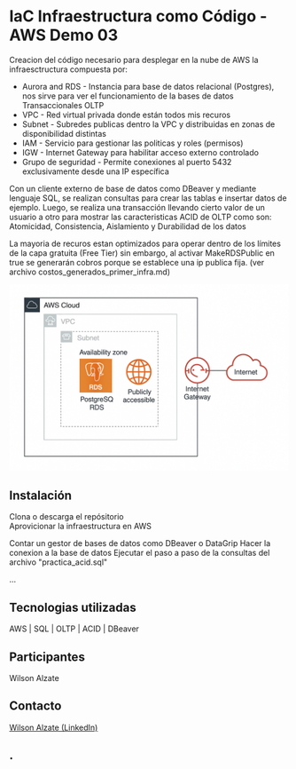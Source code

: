 # IaC Infraestructura como Código - AWS Demo 03
Creacion del código necesario para desplegar en la nube de AWS la infraesctructura compuesta por:
- Aurora and RDS - Instancia para base de datos relacional (Postgres), nos sirve para ver el funcionamiento de la bases de datos Transaccionales OLTP
- VPC - Red virtual privada donde están todos mis recuros
- Subnet - Subredes publicas dentro la VPC y distribuidas en zonas de disponibilidad distintas
- IAM - Servicio para gestionar las politicas y roles (permisos)
- IGW - Internet Gateway para habilitar acceso externo controlado
- Grupo de seguridad - Permite conexiones al puerto 5432 exclusivamente desde una IP específica

Con un cliente externo de base de datos como DBeaver y mediante lenguaje SQL, se realizan consultas para crear las tablas e insertar datos de ejemplo.
Luego, se realiza una transacción llevando cierto valor de un usuario a otro para mostrar las caracteristicas ACID de OLTP como son: Atomicidad, Consistencia, Aislamiento y Durabilidad de los datos

La mayoria de recuros estan optimizados para operar dentro de los límites de la capa gratuita (Free Tier) sin embargo, al activar MakeRDSPublic en true se generarán cobros porque se establece una ip publica fija. (ver archivo costos_generados_primer_infra.md)

<!-- imagen -->
![Arquitectura](https://github.com/Wilalz/Data-Engineer-Demos-AWS/blob/1ecf472eea7d313c5a1d225c5561b566ab53405b/03-Infra-RDS-OLTP-DataBase/AWS%20infra%20RDS%20OLTP.png)


## Instalación
Clona o descarga el repósitorio\
Aprovicionar la infraestructura en AWS

Contar un gestor de bases de datos como DBeaver o DataGrip
Hacer la conexion a la base de datos
Ejecutar el paso a paso de la consultas del archivo "practica_acid.sql"

...

## Tecnologias utilizadas
AWS | SQL | OLTP | ACID | DBeaver

## Participantes
Wilson Alzate

## Contacto
[Wilson Alzate (LinkedIn)](https://www.linkedin.com/in/wilson-alzate-pineda/)



## .
